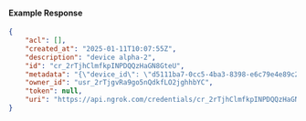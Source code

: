 <!-- Code generated for API Clients. DO NOT EDIT. -->

#### Example Response

```json
{
	"acl": [],
	"created_at": "2025-01-11T10:07:55Z",
	"description": "device alpha-2",
	"id": "cr_2rTjhClmfkpINPDQQzHaGN8GteU",
	"metadata": "{\"device_id\": \"d5111ba7-0cc5-4ba3-8398-e6c79e4e89c2\"}",
	"owner_id": "usr_2rTjgvRa9go5nQdkfLO2jghhbYC",
	"token": null,
	"uri": "https://api.ngrok.com/credentials/cr_2rTjhClmfkpINPDQQzHaGN8GteU"
}
```
